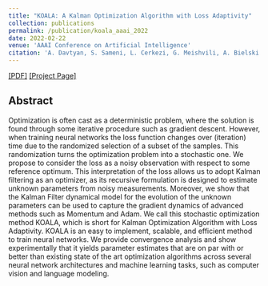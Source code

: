 ```yaml
---
title: "KOALA: A Kalman Optimization Algorithm with Loss Adaptivity"
collection: publications
permalink: /publication/koala_aaai_2022
date: 2022-02-22
venue: 'AAAI Conference on Artificial Intelligence'
citation: 'A. Davtyan, S. Sameni, L. Cerkezi, G. Meishvili, A. Bielski and P. Favaro. (2022). &quot;KOALA: A Kalman Optimization Algorithm with Loss Adaptivity.&quot; In <i>Proceedings of the 36th AAAI Conference on Artificial Intelligence</i>.'
---
```


[[PDF]](https://arxiv.org/pdf/2107.03331.pdf) [[Project Page]](https://araachie.github.io/koala/)

## Abstract

Optimization is often cast as a deterministic problem, where the solution is found through some iterative procedure such as gradient descent. However, when training neural networks the loss function changes over (iteration) time due to the randomized selection of a subset of the samples. This randomization turns the optimization problem into a stochastic one. We propose to consider the loss as a noisy observation with respect to some reference optimum. This interpretation of the loss allows us to adopt Kalman filtering as an optimizer, as its recursive formulation is designed to estimate unknown parameters from noisy measurements. Moreover, we show that the Kalman Filter dynamical model for the evolution of the unknown parameters can be used to capture the gradient dynamics of advanced methods such as Momentum and Adam. We call this stochastic optimization method KOALA, which is short for Kalman Optimization Algorithm with Loss Adaptivity. KOALA is an easy to implement, scalable, and efficient method to train neural networks. We provide convergence analysis and show experimentally that it yields parameter estimates that are on par with or better than existing state of the art optimization algorithms across several neural network architectures and machine learning tasks, such as computer vision and language modeling.
